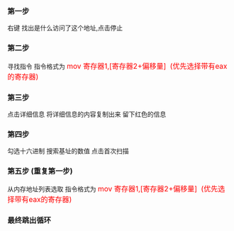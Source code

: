 ### 第一步

右键 找出是什么访问了这个地址,点击停止

### 第二步

寻找指令  指令格式为 <font color="red" size="3">mov 寄存器1,[寄存器2+偏移量]  (优先选择带有eax的寄存器)</font> 

### 第三步

点击详细信息  将详细信息的内容复制出来  留下红色的信息

 ### 第四步

勾选十六进制 搜索基址的数值 点击首次扫描

### 第五步 (重复第一步)

从内存地址列表选取  指令格式为 <font color="red" size="3">mov 寄存器1,[寄存器2+偏移量]  (优先选择带有eax的寄存器)</font>

### 最终跳出循环

